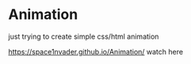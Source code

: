 # Animation
just trying to create simple css/html animation

https://space1nvader.github.io/Animation/ watch here
